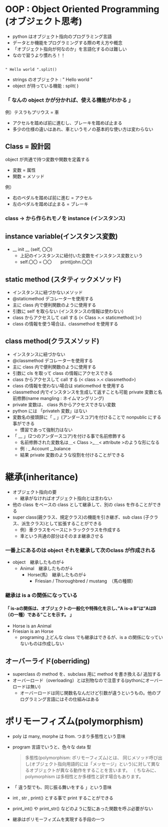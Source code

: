 # OOP : Object Oriented Programming (オブジェクト思考)
- python はオブジェクト指向のプログラミング言語
- データとか機能をプログラミングする際の考え方や概念
- 「オブジェクト指向が何なのか」を言語化するのは難しい
- なので習うより慣れろ！！
##
    " Hello world ".split()
- strings のオブジェクト   : " Hello world "
- object が持っている機能 : split( )
### 「 なんの object かが分かれば、使える機能がわかる 」
例）テスラもプリウス = 車
- アクセルを踏めば前に進むし、ブレーキを踏めば止まる
- 多少の仕様の違いはあれ、車というモノの基本的な使い方は変わらない
## Class = 設計図
object が共通で持つ変数や関数を定義する
- 変数 = 属性
- 関数 = メソッド

例）
- 右のペダルを踏めば前に進む = アクセル
- 左のペダルを踏めば止まる = ブレーキ
### class -> から作られモノを instance (インスタンス)
## instance variable(インスタンス変数)
- __ init __ (self, 〇〇)
  - 上記のインスタンスに紐付いた変数をインスタンス変数という
  - self.〇〇 = 〇〇　　print(john.〇〇)
## static method (スタティックメソッド)
- インスタンスに紐づかないメソッド
- @staticmethod デコレーターを使用する
- 主に class 内で便利関数のように使用する
- 引数に self を取らない (インスタンスの情報は使わない)
- class からアクセスして call する (< Class >.< staticmethod( )>)
- class の情報を使う場合は、classmethod を使用する

## class method(クラスメソッド)
- インスタンスに紐づかない
- @classmethod デコレーターを使用する
- 主に class 内で便利関数のように使用する
- 引数に cls を取って class の情報にアクセスできる
- class からアクセスして call する (< class >.< classmethod>)
- class の情報を使わない場合は staticmethod を使用する
- classmethod 内でインスタンスを生成して返すことも可能
 private 変数と名前修飾(name mangling : ネイムマングリング)
- private 変数は、 class 外からアクセスできない変数
- python には 「privateh 変数」はない
- 変数名の接頭辞に「 _  」(アンダースコア)を付けることで nonpublic にする事ができる
  - 慣習であって強制力はない
- 「 __ 」(2つのアンダースコア)を付ける事で名前修飾する
  - 名前修飾された変数名は＿< Class >_＿< attribute >のような形になる
  - 例 : _ Account __balance
  - 結果 private 変数のような役割を付けることができる
# 継承(inheritance)
- オブジェクト指向の要
  - 継承がなければオブジェクト指向とは言わない
- 他の class をベースの class として継承して、別の class を作ることができる
- super class(親クラス、規定クラス)の機能を引き継ぎ、sub class (子クラス、派生クラス)として拡張することができる
  - 例）車クラスをベースにトラッククラスを作成する
  - 車という共通の部分はそのまま継承させる
### 一番上にあるのは object それを継承して次のclass が作成される
- object　継承したものが↓
  - Animal　継承したものが↓
    - Horse(馬)　継承したものが↓
      - Friesian / Thoroughbred / mustang　（馬の種類）
### 継承は is a の関係になっている
#### 「 is-aの関係は、オブジェクトの一般化や特殊化を示し、”A is-a B”は”AはB（の一種）である”ことを示す。 」
- Horse is an Animal
- Friesian is an Horse
  - programing 上どんな class でも継承はできるが、is a の関係になっていないものは作成しない

## オーバーライド(oberriding)
- superclass の method を、subclass 用に method を書き換える/ 追加する
- オーバーロード（overloading）とは別物なので注意する(pythonにオーバーロードは無い)
  - オーバーロードは同じ関数名なんだけど引数が違うというもの。他のプログラミング言語にはその仕組みはある
#  ポリモーフィズム(polymorphism)
- poly は many, morphe は from. つまり多態性という意味
- program 言語でいうと、色々な data 型

  > 多態性(polymorphism: ポリモーフィズム)とは、 同じメソッド呼び出し(オブジェクト指向用語的には「メッセージ」という)に対して異なるオブジェクトが異なる動作をすることを言います。 （ ちなみに、polymorphism は多相性とか多様性と訳す場合もあります。
- 「 違う型でも、同じ振る舞いをする 」という意味
- int , str , print() とする事で print することができる
- print_int() や print_str() などのように型にあった関数を呼ぶ必要がない
- 継承はポリモーフィズムを実現する手段の一つ
